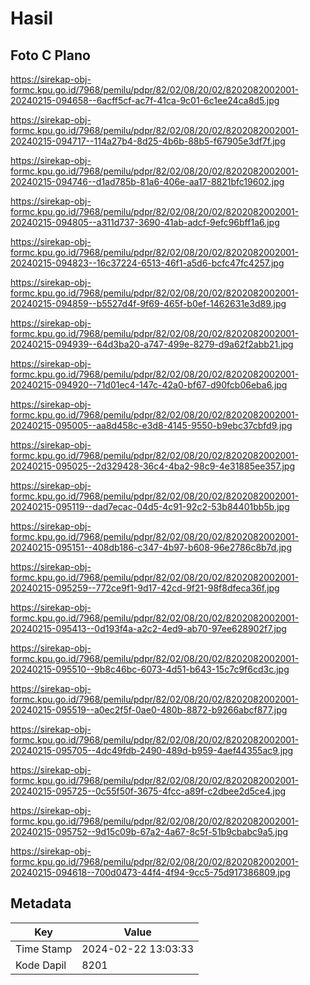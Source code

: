 # Hasil

## Foto C Plano

https://sirekap-obj-formc.kpu.go.id/7968/pemilu/pdpr/82/02/08/20/02/8202082002001-20240215-094658--6acff5cf-ac7f-41ca-9c01-6c1ee24ca8d5.jpg

https://sirekap-obj-formc.kpu.go.id/7968/pemilu/pdpr/82/02/08/20/02/8202082002001-20240215-094717--114a27b4-8d25-4b6b-88b5-f67905e3df7f.jpg

https://sirekap-obj-formc.kpu.go.id/7968/pemilu/pdpr/82/02/08/20/02/8202082002001-20240215-094746--d1ad785b-81a6-406e-aa17-8821bfc19602.jpg

https://sirekap-obj-formc.kpu.go.id/7968/pemilu/pdpr/82/02/08/20/02/8202082002001-20240215-094805--a311d737-3690-41ab-adcf-9efc96bff1a6.jpg

https://sirekap-obj-formc.kpu.go.id/7968/pemilu/pdpr/82/02/08/20/02/8202082002001-20240215-094823--16c37224-6513-46f1-a5d6-bcfc47fc4257.jpg

https://sirekap-obj-formc.kpu.go.id/7968/pemilu/pdpr/82/02/08/20/02/8202082002001-20240215-094859--b5527d4f-9f69-465f-b0ef-1462631e3d89.jpg

https://sirekap-obj-formc.kpu.go.id/7968/pemilu/pdpr/82/02/08/20/02/8202082002001-20240215-094939--64d3ba20-a747-499e-8279-d9a62f2abb21.jpg

https://sirekap-obj-formc.kpu.go.id/7968/pemilu/pdpr/82/02/08/20/02/8202082002001-20240215-094920--71d01ec4-147c-42a0-bf67-d90fcb06eba6.jpg

https://sirekap-obj-formc.kpu.go.id/7968/pemilu/pdpr/82/02/08/20/02/8202082002001-20240215-095005--aa8d458c-e3d8-4145-9550-b9ebc37cbfd9.jpg

https://sirekap-obj-formc.kpu.go.id/7968/pemilu/pdpr/82/02/08/20/02/8202082002001-20240215-095025--2d329428-36c4-4ba2-98c9-4e31885ee357.jpg

https://sirekap-obj-formc.kpu.go.id/7968/pemilu/pdpr/82/02/08/20/02/8202082002001-20240215-095119--dad7ecac-04d5-4c91-92c2-53b84401bb5b.jpg

https://sirekap-obj-formc.kpu.go.id/7968/pemilu/pdpr/82/02/08/20/02/8202082002001-20240215-095151--408db186-c347-4b97-b608-96e2786c8b7d.jpg

https://sirekap-obj-formc.kpu.go.id/7968/pemilu/pdpr/82/02/08/20/02/8202082002001-20240215-095259--772ce9f1-9d17-42cd-9f21-98f8dfeca36f.jpg

https://sirekap-obj-formc.kpu.go.id/7968/pemilu/pdpr/82/02/08/20/02/8202082002001-20240215-095413--0d193f4a-a2c2-4ed9-ab70-97ee628902f7.jpg

https://sirekap-obj-formc.kpu.go.id/7968/pemilu/pdpr/82/02/08/20/02/8202082002001-20240215-095510--9b8c46bc-6073-4d51-b643-15c7c9f6cd3c.jpg

https://sirekap-obj-formc.kpu.go.id/7968/pemilu/pdpr/82/02/08/20/02/8202082002001-20240215-095519--a0ec2f5f-0ae0-480b-8872-b9266abcf877.jpg

https://sirekap-obj-formc.kpu.go.id/7968/pemilu/pdpr/82/02/08/20/02/8202082002001-20240215-095705--4dc49fdb-2490-489d-b959-4aef44355ac9.jpg

https://sirekap-obj-formc.kpu.go.id/7968/pemilu/pdpr/82/02/08/20/02/8202082002001-20240215-095725--0c55f50f-3675-4fcc-a89f-c2dbee2d5ce4.jpg

https://sirekap-obj-formc.kpu.go.id/7968/pemilu/pdpr/82/02/08/20/02/8202082002001-20240215-095752--9d15c09b-67a2-4a67-8c5f-51b9cbabc9a5.jpg

https://sirekap-obj-formc.kpu.go.id/7968/pemilu/pdpr/82/02/08/20/02/8202082002001-20240215-094618--700d0473-44f4-4f94-9cc5-75d917386809.jpg


## Metadata

| Key        | Value               |
| ---------- | ------------------- |
| Time Stamp | 2024-02-22 13:03:33 |
| Kode Dapil | 8201                |



